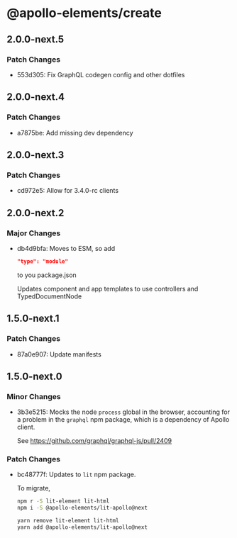 # @apollo-elements/create

## 2.0.0-next.5

### Patch Changes

- 553d305: Fix GraphQL codegen config and other dotfiles

## 2.0.0-next.4

### Patch Changes

- a7875be: Add missing dev dependency

## 2.0.0-next.3

### Patch Changes

- cd972e5: Allow for 3.4.0-rc clients

## 2.0.0-next.2

### Major Changes

- db4d9bfa: Moves to ESM, so add

  ```json
  "type": "module"
  ```

  to you package.json

  Updates component and app templates to use controllers and TypedDocumentNode

## 1.5.0-next.1

### Patch Changes

- 87a0e907: Update manifests

## 1.5.0-next.0

### Minor Changes

- 3b3e5215: Mocks the node `process` global in the browser, accounting for a problem in the `graphql` npm package, which is a dependency of Apollo client.

  See https://github.com/graphql/graphql-js/pull/2409

### Patch Changes

- bc48777f: Updates to `lit` npm package.

  To migrate,

  ```bash
  npm r -S lit-element lit-html
  npm i -S @apollo-elements/lit-apollo@next
  ```

  ```bash
  yarn remove lit-element lit-html
  yarn add @apollo-elements/lit-apollo@next
  ```
